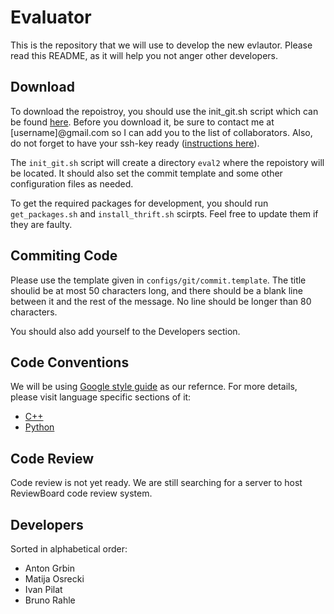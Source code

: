 Evaluator
=========

This is the repository that we will use to develop the new evlautor.
Please read this README, as it will help you not anger other developers.


Download
--------

To download the repoistroy, you should use the init_git.sh script which can be
found [here](https://github.com/brahle/eval2/tree/master/scripts/init_git.sh).
Before you download it, be sure to contact me at [username]@gmail.com so I can
add you to the list of collaborators. Also, do not forget to have your ssh-key
ready ([instructions here](http://help.github.com/linux-key-setup/)).

The `init_git.sh` script will create a directory `eval2` where the repoistory
will be located. It should also set the commit template and some other
configuration files as needed.

To get the required packages for development, you should run `get_packages.sh`
and `install_thrift.sh` scirpts. Feel free to update them if they are faulty.


Commiting Code
--------------

Please use the template given in `configs/git/commit.template`. The title
shoulid be at most 50 characters long, and there should be a blank line between
it and the rest of the message. No line should be longer than 80 characters.

You should also add yourself to the Developers section. 


Code Conventions
----------------

We will be using
[Google style guide](http://code.google.com/p/google-styleguide/) as our
refernce. For more details, please visit language specific sections of it:

* [C++](http://google-styleguide.googlecode.com/svn/trunk/cppguide.xml)
* [Python](http://google-styleguide.googlecode.com/svn/trunk/pyguide.html)


Code Review
-----------

Code review is not yet ready. We are still searching for a server to host
ReviewBoard code review system.


Developers
----------

Sorted in alphabetical order:

* Anton Grbin
* Matija Osrecki
* Ivan Pilat
* Bruno Rahle

